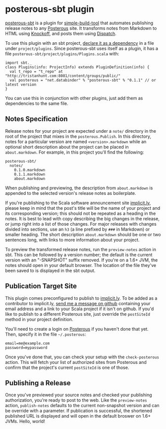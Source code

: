 posterous-sbt plugin
====================

[posterous-sbt] is a plugin for [simple-build-tool] that automates publishing release notes to any [Posterous] site. It transforms notes from Markdown to HTML using [Knockoff], and posts them using [Dispatch].

To use this plugin with an sbt project, [declare it as a dependency][plugins] in a file under `project/plugins`. Since posterous-sbt uses itself as a plugin, it has a file `posterous-sbt/project/plugins/Plugins.scala` with:

    import sbt._
    class Plugins(info: ProjectInfo) extends PluginDefinition(info) {
      val t_repo = "t_repo" at "http://tristanhunt.com:8081/content/groups/public/"
      val posterous = "net.databinder" % "posterous-sbt" % "0.1.1" // or latest version
    }

You can use this in conjunction with other plugins, just add them as dependencies to the same file.

Notes Specification
-------------------

Release notes for your project are expected under a `note/` directory in the root of the project that mixes in the `posterous.Publish`. In this directory, notes for a particular version are named `<version>.markdown` while an optional short description about the project can be placed in `about.markdown`. For example, in this project you'll find the following:

    posterous-sbt/
      notes/
        0.1.0.markdown
        0.1.1.markdown
        about.markdown

When publishing and previewing, the description from `about.markdown` is appended to the selected version's release notes as boilerplate.

If you're publishing to the Scala software announcement site [implicit.ly], please keep in mind that the post's title will be the name of your project and its corresponding version; this should not be repeated as a heading in the notes. It is best to lead with copy describing the big changes in the release, or jump right into a list of those changes. For major releases with changes divided into sections, use an `h3` (a line prefixed by `###` in Markdown) or smaller heading. The short description `about.markdown` should be one or two sentences long, with links to more information about your project.

To preview the transformed release notes, run the `preview-notes` action in sbt. This can be followed by a version number; the default is the current version with an "-SNAPSHOT" suffix removed. If you're on a 1.6+ JVM, the notes should open in your default browser. The location of the file they've been saved to is displayed in the sbt output.

Publication Target Site
-----------------------

This plugin comes preconfigured to publish to [implicit.ly]. To be added as a contributor to implicit.ly, [send me a message on github][message] containing your email address and a link to your Scala project if it isn't on github. If you'd like to publish to a different Posterous site, just override the `postSiteId` method in your project definition.

You'll need to create a login on [Posterous] if you haven't done that yet. Then, specify it in the file `~/.posterous`:

    email=me@example.com
    password=mypassword

Once you've done that, you can check your setup with the `check-posterous` action. This will fetch your list of authorized sites from Posterous and confirm that the project's current `postSiteId` is one of those.

Publishing a Release
--------------------

Once you've previewed your source notes and checked your publishing authorization, you're ready to post to the web. Like the `preview-notes` action, `publish-notes` defaults to the current non-snapshot version and can be override with a parameter. If publication is successful, the shortened published URL is displayed and will open in the default broswer on 1.6+ JVMs. Hello, world!

[posterous-sbt]: http://github.com/n8han/posterous-sbt
[simple-build-tool]: http://code.google.com/p/simple-build-tool/
[Posterous]: http://posterous.com/
[Knockoff]: http://tristanhunt.com/projects/knockoff/
[Dispatch]: http://dispatch.databinder.net/
[implicit.ly]: http://implicit.ly/
[plugins]: http://code.google.com/p/simple-build-tool/wiki/SbtPlugins
[message]: http://github.com/inbox/new/n8han
